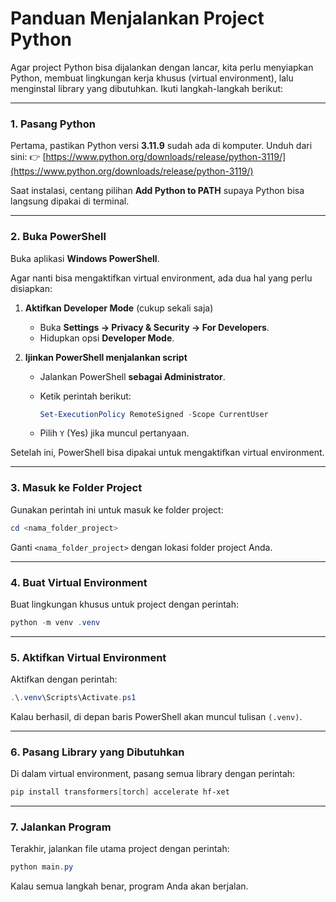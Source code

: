 # **Panduan Menjalankan Project Python**

Agar project Python bisa dijalankan dengan lancar, kita perlu menyiapkan Python, membuat lingkungan kerja khusus (virtual environment), lalu menginstal library yang dibutuhkan. Ikuti langkah-langkah berikut:

---

### 1. Pasang Python

Pertama, pastikan Python versi **3.11.9** sudah ada di komputer.
Unduh dari sini:
👉 [https://www.python.org/downloads/release/python-3119/](https://www.python.org/downloads/release/python-3119/)

Saat instalasi, centang pilihan **Add Python to PATH** supaya Python bisa langsung dipakai di terminal.

---

### 2. Buka PowerShell

Buka aplikasi **Windows PowerShell**.

Agar nanti bisa mengaktifkan virtual environment, ada dua hal yang perlu disiapkan:

1. **Aktifkan Developer Mode** (cukup sekali saja)

   * Buka **Settings → Privacy & Security → For Developers**.
   * Hidupkan opsi **Developer Mode**.

2. **Ijinkan PowerShell menjalankan script**

   * Jalankan PowerShell **sebagai Administrator**.
   * Ketik perintah berikut:

     ```powershell
     Set-ExecutionPolicy RemoteSigned -Scope CurrentUser
     ```
   * Pilih `Y` (Yes) jika muncul pertanyaan.

Setelah ini, PowerShell bisa dipakai untuk mengaktifkan virtual environment.

---

### 3. Masuk ke Folder Project

Gunakan perintah ini untuk masuk ke folder project:

```powershell
cd <nama_folder_project>
```

Ganti `<nama_folder_project>` dengan lokasi folder project Anda.

---

### 4. Buat Virtual Environment

Buat lingkungan khusus untuk project dengan perintah:

```powershell
python -m venv .venv
```

---

### 5. Aktifkan Virtual Environment

Aktifkan dengan perintah:

```powershell
.\.venv\Scripts\Activate.ps1
```

Kalau berhasil, di depan baris PowerShell akan muncul tulisan `(.venv)`.

---

### 6. Pasang Library yang Dibutuhkan

Di dalam virtual environment, pasang semua library dengan perintah:

```powershell
pip install transformers[torch] accelerate hf-xet
```

---

### 7. Jalankan Program

Terakhir, jalankan file utama project dengan perintah:

```powershell
python main.py
```

Kalau semua langkah benar, program Anda akan berjalan.
